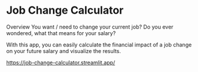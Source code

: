 # Job Change Calculator
Overview
You want / need to change your current job? Do you ever wondered, what that means for your salary?

With this app, you can easily calculate the financial impact of a job change on your future salary and visualize the results.

https://job-change-calculator.streamlit.app/